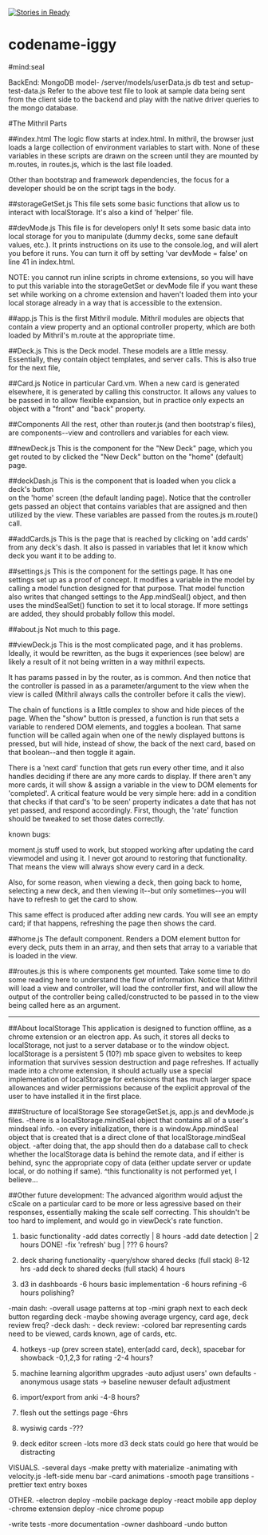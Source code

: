 [![Stories in Ready](https://badge.waffle.io/undefined-NaN/codename-iggy.png?label=ready&title=Ready)](https://waffle.io/undefined-NaN/codename-iggy)
# codename-iggy

#mind:seal

BackEnd: MongoDB
model- /server/models/userData.js
db test and setup- test-data.js
Refer to the above test file to look at sample data being sent from the client side to the backend and play with the native driver queries to the mongo database.


#The Mithril Parts

##index.html
The logic flow starts at index.html. In mithril, the browser
just loads a large collection of environment variables to start with.
None of these variables in these scripts are drawn on the screen until 
they are mounted by m.routes, in routes.js, which is the last file 
loaded.

Other than bootstrap and framework dependencies, the focus for a 
developer should be on the script tags in the body.

##storageGetSet.js
This file sets some basic functions that allow us to interact with
localStorage. It's also a kind of 'helper' file. 

##devMode.js
This file is for developers only! It sets some basic data into local 
storage for you to manipulate (dummy decks, some sane default values, 
etc.). It prints instructions on its use to the console.log, and will 
alert you before it runs. You can turn it off by setting 'var devMode = 
false' on line 41 in index.html.

NOTE: you cannot run inline scripts in chrome extensions, so you will 
have to put this variable into the storageGetSet or devMode file if 
you want these set while working on a chrome extension and haven't 
loaded them into your local storage already in a way that is accessible 
to the extension.

##app.js
This is the first Mithril module. Mithril modules are objects that
contain a view property and an optional controller property, which are 
both loaded by Mithril's m.route at the appropriate time.

##Deck.js
This is the Deck model. These models are a little messy. Essentially,
they contain object templates, and server calls. This is also true for 
the next file,

##Card.js
Notice in particular Card.vm. When a new card is generated elsewhere, 
it is generated by calling this constructor. It allows any values to be 
passed in to allow flexible expansion, but in practice only expects an
object with a "front" and "back" property.

##Components
All the rest, other than router.js (and then bootstrap's files), are
components--view and controllers and variables for each view.

##newDeck.js 
This is the component for the "New Deck" page, which you get routed to
by clicked the "New Deck" button on the "home" (default) page.

##deckDash.js
This is the component that is loaded when you click a deck's button  
on the 'home' screen (the default landing page). Notice that the 
controller gets passed an object that contains variables that are
assigned and then utilized by the view. These variables are passed
from the routes.js m.route() call. 

##addCards.js
This is the page that is reached by clicking on 'add cards' from any
deck's dash. It also is passed in variables that let it know which deck
you want it to be adding to.

##settings.js
This is the component for the settings page. It has one settings set up
as a proof of concept. It modifies a variable in the model by calling
a model function designed for that purpose. That model function also
writes that changed settings to the App.mindSeal() object, and then
uses the mindSealSet() function to set it to local storage. If more
settings are added, they should probably follow this model.

##about.js
Not much to this page. 

##viewDeck.js
This is the most complicated page, and it has problems. Ideally, it 
would be rewritten, as the bugs it experiences (see below) are likely a 
result of it not being written in a way mithril expects.

It has params passed in by the router, as is common. And then notice 
that the controller is passed in as a parameter/argument to the view 
when the view is called (Mithril always calls the controller before it
calls the view). 

The chain of functions is a little complex to show and hide pieces of
the page. When the "show" button is pressed, a function is run that
sets a variable to rendered DOM elements, and toggles a boolean. That 
same function will be called again when one of the newly displayed 
buttons is pressed, but will hide, instead of show, the back of the 
next card, based on that boolean--and then toggle it again.

There is a 'next card' function that gets run every other time, 
and it also handles deciding if there are any more cards to display.
If there aren't any more cards, it will show & assign a variable in the 
view to DOM elements for 'completed'. A critical feature would be
very simple here: add in a condition that checks if that card's 
'to be seen' property indicates a date that has not yet passed, 
and respond accordingly. First, though, the 'rate' function should
be tweaked to set those dates correctly.

known bugs:

moment.js stuff used to work, but stopped working after updating the 
card viewmodel and using it. I never got around to restoring that 
functionality. That means the view will always show every card in a deck.

Also, for some reason, when viewing a deck, then going back to home,
selecting a new deck, and then viewing it--but only sometimes--you
will have to refresh to get the card to show.

This same effect is produced after adding new cards. You will see an
empty card; if that happens, refreshing the page then shows the card.

##home.js
The default component. Renders a DOM element button for every deck, puts 
them in an array, and then sets that array to a variable that is loaded
in the view.

##routes.js
this is where components get mounted. Take some time to do some reading
here to understand the flow of information. Notice that Mithril will
load a view and controller, will load the controller first, and will
allow the output of the controller being called/constructed to be passed
in to the view being called here as an argument.

-----

##About localStorage
This application is designed to function offline, as a chrome extension
or an electron app. As such, it stores all decks to localStorage, not just
to a server database or to the window object. localStorage is a persistent
5 (10?) mb space given to websites to keep information that survives 
session destruction and page refreshes. If actually made into a chrome extension,
it should actually use a special implementation of localStorage for extensions
that has much larger space allowances and wider permissions because of 
the explicit approval of the user to have installed it in the first place.

###Structure of localStorage
See storageGetSet.js, app.js and devMode.js files.
-there is a localStorage.mindSeal object that contains all of a user's mindseal info. 
-on every initialization, there is a window.App.mindSeal object that is created that
is a direct clone of that localStorage.mindSeal object. 
-after doing that, the app should then do a database call to check whether the 
localStorage data is behind the remote data, and if either is behind, sync the 
appropriate copy of data (either update server or update local, or do nothing if same).
^this functionality is not performed yet, I believe...


##Other future development:
The advanced algorithm would adjust the cScale on a particular card to be
more or less agressive based on their responses, essentially making the
scale self correcting. This shouldn't be too hard to implement, and would 
go in viewDeck's rate function.

1. basic functionality
  -add dates correctly | 8 hours
  -add date detection  | 2 hours
  DONE! -fix 'refresh' bug   | ??? 6 hours?




2. deck sharing functionality 
  -query/show shared decks (full stack) 8-12 hrs
  -add deck to shared decks (full stack) 4 hours

3. d3 in dashboards
  -6 hours basic implementation
  -6 hours refining
  -6 hours polishing?

  -main dash:
    -overall usage patterns at top
    -mini graph next to each deck button regarding deck
      -maybe showing average urgency, card age, deck review freq?
  -deck dash:
    -
  deck review:
    -colored bar representing cards need to be viewed, cards known, age of cards, etc.

4. hotkeys
  -up (prev screen state), enter(add card, deck), spacebar for showback
  -0,1,2,3 for rating
  -2-4 hours?

9. machine learning algorithm upgrades
  -auto adjust users' own defaults
  -anonymous usage stats -> baseline newuser default adjustment




5. import/export from anki
  -4-8 hours?

6. flesh out the settings page
  -6hrs

7. wysiwig cards
  -???

8. deck editor screen
  -lots more d3 deck stats could go here that would be distracting


VISUALS. 
  -several days
  -make pretty with materialize 
  -animating with velocity.js
  -left-side menu bar
  -card animations
  -smooth page transitions
  -prettier text entry boxes

OTHER.
  -electron deploy
  -mobile package deploy
  -react mobile app deploy
  -chrome extension deploy
    -nice chrome popup

  -write tests
  -more documentation
  -owner dashboard
  -undo button